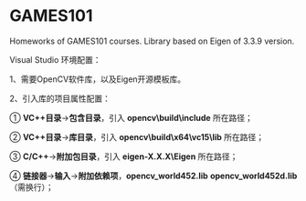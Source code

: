 # GAMES101
Homeworks of GAMES101 courses. Library based on Eigen of 3.3.9 version.



Visual Studio 环境配置：

1、需要OpenCV软件库，以及Eigen开源模板库。

2、引入库的项目属性配置：

① **VC++目录**->**包含目录**，引入 **opencv\build\include** 所在路径；

② **VC++目录**->**库目录**，引入 **opencv\build\x64\vc15\lib** 所在路径；

③ **C/C++**->**附加包目录**，引入 **eigen-X.X.X\Eigen** 所在路径；

④ **链接器**->**输入**->**附加依赖项**，**opencv_world452.lib**    **opencv_world452d.lib** （需换行）；
